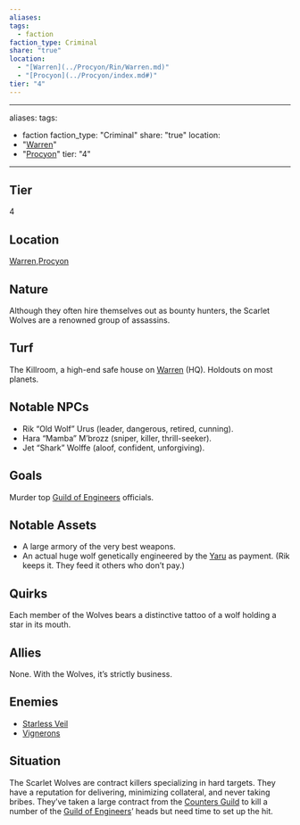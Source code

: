 ```yaml
---
aliases: 
tags:
  - faction
faction_type: Criminal
share: "true"
location:
  - "[Warren](../Procyon/Rin/Warren.md)"
  - "[Procyon](../Procyon/index.md#)"
tier: "4"
---
```

---
aliases: 
tags:
  - faction
faction_type: "Criminal"
share: "true"
location:
  - "[Warren](../Procyon/Rin/Warren.md)"
  - "[Procyon](../Procyon/index.md#)"
tier: "4"
---
## Tier

4

## Location

[Warren](../Procyon/Rin/Warren.md),[Procyon](../Procyon/index.md.md#.md#)

## Nature
Although they often hire themselves out as bounty hunters, the Scarlet Wolves are a renowned group of assassins.

## Turf
The Killroom, a high-end safe house on [Warren](../Procyon/Rin/Warren.md) (HQ). Holdouts on most planets.

## Notable NPCs
- Rik “Old Wolf” Urus (leader, dangerous, retired, cunning).
- Hara “Mamba” M’brozz (sniper, killer, thrill-seeker).
- Jet “Shark” Wolffe (aloof, confident, unforgiving).

## Goals
Murder top [Guild of Engineers](./Guild%20of%20Engineers.md) officials.

## Notable Assets
- A large armory of the very best weapons.
- An actual huge wolf genetically engineered by the [Yaru](./Yaru.md) as payment. (Rik keeps it. They feed it others who don’t pay.)

## Quirks
Each member of the Wolves bears a distinctive tattoo of a wolf holding a star in its mouth.

## Allies
None. With the Wolves, it’s strictly business.

## Enemies
- [Starless Veil](./Starless%20Veil.md)
- [Vignerons](./Vignerons.md)

## Situation
The Scarlet Wolves are contract killers specializing in hard targets. They have a reputation for delivering, minimizing collateral, and never taking bribes. They’ve taken a large contract from the [Counters Guild](./Counters%20Guild.md) to kill a number of the [Guild of Engineers](./Guild%20of%20Engineers.md)’ heads but need time to set up the hit.
